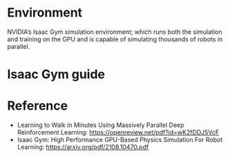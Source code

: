 # Environment  
NVIDIA’s Isaac Gym simulation environment; which runs both the simulation and training on the GPU and is capable of simulating thousands of robots in parallel.  

# Isaac Gym guide  


# Reference
* Learning to Walk in Minutes Using Massively Parallel Deep Reinforcement Learning: https://openreview.net/pdf?id=wK2fDDJ5VcF
* Isaac Gym: High Performance GPU-Based Physics Simulation For Robot Learning: https://arxiv.org/pdf/2108.10470.pdf  

